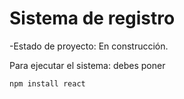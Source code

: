 <h1>Sistema de registro</h1>

-Estado de proyecto: En construcción.

Para ejecutar el sistema: debes poner 

```npm install react```
